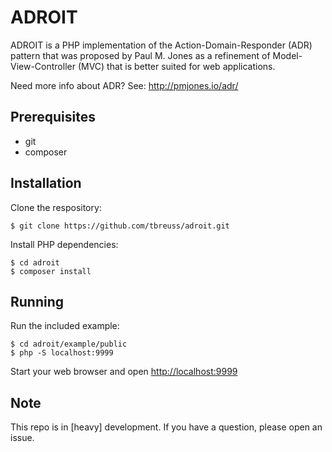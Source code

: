 # ADROIT

ADROIT is a PHP implementation of the Action-Domain-Responder (ADR) pattern 
that was proposed by Paul M. Jones as a refinement of Model-View-Controller (MVC)
that is better suited for web applications.
 
Need more info about ADR? See: <http://pmjones.io/adr/>


## Prerequisites

- git
- composer


## Installation

Clone the respository:

    $ git clone https://github.com/tbreuss/adroit.git

Install PHP dependencies:

    $ cd adroit
    $ composer install


## Running

Run the included example:

    $ cd adroit/example/public
    $ php -S localhost:9999

Start your web browser and open <http://localhost:9999>


## Note

This repo is in [heavy] development. 
If you have a question, please open an issue.
